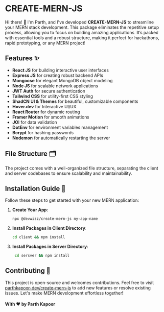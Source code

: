 # CREATE-MERN-JS

Hi there! 👋 I'm Parth, and I've developed **CREATE-MERN-JS** to streamline your MERN stack development. This package eliminates the repetitive setup process, allowing you to focus on building amazing applications. It’s packed with essential tools and a robust structure, making it perfect for hackathons, rapid prototyping, or any MERN project!

## Features ✨

- **React JS** for building interactive user interfaces
- **Express JS** for creating robust backend APIs
- **Mongoose** for elegant MongoDB object modeling
- **Node JS** for scalable network applications
- **JWT Auth** for secure authentication
- **Tailwind CSS** for utility-first CSS styling
- **ShadCN UI & Themes** for beautiful, customizable components
- **Hover.dev** for Interactive UI/UX
- **React Router** for dynamic routing
- **Framer Motion** for smooth animations
- **JOI** for data validation
- **DotEnv** for environment variables management
- **Bcrypt** for hashing passwords
- **Nodemon** for automatically restarting the server

## File Structure 🗂️

The project comes with a well-organized file structure, separating the client and server codebases to ensure scalability and maintainability.


## Installation Guide 🚀

Follow these steps to get started with your new MERN application:

1. **Create Your App**:
   ```sh
   npx @devwizz/create-mern-js my-app-name
2. **Install Packages in Client Directory**:
   ```sh
   cd client && npm install
3. **Install Packages in Server Directory**:
   ```sh
    cd sersver && npm install

## Contributing 🤝

This project is open-source and welcomes contributions. Feel free to visit [parthkapoor-dev/create-mern-js](https://github.com/ParthKapoor-dev/create-mern-js)
 to add new features or resolve existing issues. Let's make MERN development effortless together!

#### With ❤️ by Parth Kapoor